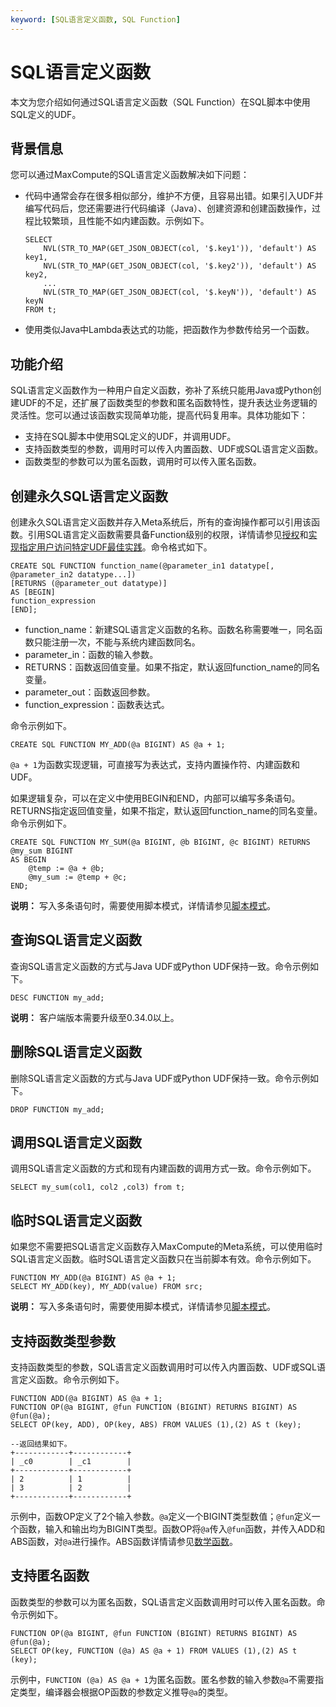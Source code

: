 ```yaml
---
keyword: [SQL语言定义函数, SQL Function]
---
```


# SQL语言定义函数

本文为您介绍如何通过SQL语言定义函数（SQL Function）在SQL脚本中使用SQL定义的UDF。

## 背景信息

您可以通过MaxCompute的SQL语言定义函数解决如下问题：

-   代码中通常会存在很多相似部分，维护不方便，且容易出错。如果引入UDF并编写代码后，您还需要进行代码编译（Java）、创建资源和创建函数操作，过程比较繁琐，且性能不如内建函数。示例如下。

    ```
    SELECT
        NVL(STR_TO_MAP(GET_JSON_OBJECT(col, '$.key1')), 'default') AS key1,
        NVL(STR_TO_MAP(GET_JSON_OBJECT(col, '$.key2')), 'default') AS key2,
        ...
        NVL(STR_TO_MAP(GET_JSON_OBJECT(col, '$.keyN')), 'default') AS keyN
    FROM t;
    ```

-   使用类似Java中Lambda表达式的功能，把函数作为参数传给另一个函数。

## 功能介绍

SQL语言定义函数作为一种用户自定义函数，弥补了系统只能用Java或Python创建UDF的不足，还扩展了函数类型的参数和匿名函数特性，提升表达业务逻辑的灵活性。您可以通过该函数实现简单功能，提高代码复用率。具体功能如下：

-   支持在SQL脚本中使用SQL定义的UDF，并调用UDF。
-   支持函数类型的参数，调用时可以传入内置函数、UDF或SQL语言定义函数。
-   函数类型的参数可以为匿名函数，调用时可以传入匿名函数。

## 创建永久SQL语言定义函数

创建永久SQL语言定义函数并存入Meta系统后，所有的查询操作都可以引用该函数。引用SQL语言定义函数需要具备Function级别的权限，详情请参见[授权](/cn.zh-CN/管理/安全管理详解/用户及授权管理/授权.md)和[实现指定用户访问特定UDF最佳实践]()。命令格式如下。

```
CREATE SQL FUNCTION function_name(@parameter_in1 datatype[, @parameter_in2 datatype...]) 
[RETURNS (@parameter_out datatype)] 
AS [BEGIN] 
function_expression 
[END];
```

-   function\_name：新建SQL语言定义函数的名称。函数名称需要唯一，同名函数只能注册一次，不能与系统内建函数同名。
-   parameter\_in：函数的输入参数。
-   RETURNS：函数返回值变量。如果不指定，默认返回function\_name的同名变量。
-   parameter\_out：函数返回参数。
-   function\_expression：函数表达式。

命令示例如下。

```
CREATE SQL FUNCTION MY_ADD(@a BIGINT) AS @a + 1;
```

`@a + 1`为函数实现逻辑，可直接写为表达式，支持内置操作符、内建函数和UDF。

如果逻辑复杂，可以在定义中使用BEGIN和END，内部可以编写多条语句。RETURNS指定返回值变量，如果不指定，默认返回function\_name的同名变量。命令示例如下。

```
CREATE SQL FUNCTION MY_SUM(@a BIGINT, @b BIGINT, @c BIGINT) RETURNS @my_sum BIGINT
AS BEGIN 
    @temp := @a + @b;
    @my_sum := @temp + @c;
END;
```

**说明：** 写入多条语句时，需要使用脚本模式，详情请参见[脚本模式](/cn.zh-CN/开发/SQL及函数/脚本模式.md)。

## 查询SQL语言定义函数

查询SQL语言定义函数的方式与Java UDF或Python UDF保持一致。命令示例如下。

```
DESC FUNCTION my_add;
```

**说明：** 客户端版本需要升级至0.34.0以上。

## 删除SQL语言定义函数

删除SQL语言定义函数的方式与Java UDF或Python UDF保持一致。命令示例如下。

```
DROP FUNCTION my_add;
```

## 调用SQL语言定义函数

调用SQL语言定义函数的方式和现有内建函数的调用方式一致。命令示例如下。

```
SELECT my_sum(col1, col2 ,col3) from t;
```

## 临时SQL语言定义函数

如果您不需要把SQL语言定义函数存入MaxCompute的Meta系统，可以使用临时SQL语言定义函数。临时SQL语言定义函数只在当前脚本有效。命令示例如下。

```
FUNCTION MY_ADD(@a BIGINT) AS @a + 1;
SELECT MY_ADD(key), MY_ADD(value) FROM src;
```

**说明：** 写入多条语句时，需要使用脚本模式，详情请参见[脚本模式](/cn.zh-CN/开发/SQL及函数/脚本模式.md)。

## 支持函数类型参数

支持函数类型的参数，SQL语言定义函数调用时可以传入内置函数、UDF或SQL语言定义函数。命令示例如下。

```
FUNCTION ADD(@a BIGINT) AS @a + 1;
FUNCTION OP(@a BIGINT, @fun FUNCTION (BIGINT) RETURNS BIGINT) AS @fun(@a);
SELECT OP(key, ADD), OP(key, ABS) FROM VALUES (1),(2) AS t (key);

--返回结果如下。
+------------+------------+
| _c0        | _c1        |
+------------+------------+
| 2          | 1          |
| 3          | 2          |
+------------+------------+
```

示例中，函数OP定义了2个输入参数。`@a`定义一个BIGINT类型数值；`@fun`定义一个函数，输入和输出均为BIGINT类型。函数OP将`@a`传入`@fun`函数，并传入ADD和ABS函数，对`@a`进行操作。ABS函数详情请参见[数学函数](/cn.zh-CN/开发/SQL及函数/内建函数/数学函数.md)。

## 支持匿名函数

函数类型的参数可以为匿名函数，SQL语言定义函数调用时可以传入匿名函数。命令示例如下。

```
FUNCTION OP(@a BIGINT, @fun FUNCTION (BIGINT) RETURNS BIGINT) AS @fun(@a);
SELECT OP(key, FUNCTION (@a) AS @a + 1) FROM VALUES (1),(2) AS t (key);
```

示例中，`FUNCTION (@a) AS @a + 1`为匿名函数。匿名参数的输入参数`@a`不需要指定类型，编译器会根据OP函数的参数定义推导`@a`的类型。

